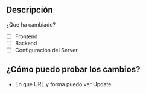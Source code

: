 ## Descripción
¿Que ha cambiado?

- [ ] Frontend
- [ ] Backend
- [ ] Configuración del Server

## ¿Cómo puedo probar los cambios?
- En que URL y forma puedo ver Update
